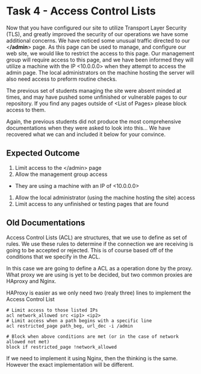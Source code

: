 # Task 4 - Access Control Lists
Now that you have configured our site to utilize Transport Layer Security (TLS), and greatly improved the security of our operations we have some additional concerns. We have noticed some unusual traffic directed to our \<**/admin**\> page. As this page can be used to manage, and configure our web site, we would like to restrict the access to this page. Our management group will require access to this page, and we have been informed they will utilize a machine with the IP \<10.0.0.0\> when they attempt to access the admin page. The local administrators on the machine hosting the server will also need access to preform routine checks.

The previous set of students managing the site were absent minded at times, and may have pushed some unfinished or vulnerable pages to our repository. If you find any pages outside of \<List of Pages\> please block access to them.

Again, the previous students did not produce the most comprehensive documentations when they were asked to look into this... We have recovered what we can and included it below for your convince.  

## Expected Outcome
1. Limit access to the \</admin\> page
1. Allow the management group access
  * They are using a machine with an IP of \<10.0.0.0\>
1. Allow the local administrator (using the machine hosting the site) access
1. Limit access to any unfinished or testing pages that are found

## Old Documentations

Access Control Lists (ACL) are structures, that we use to define as set of rules. We use these rules to determine if the connection we are receiving is going to be accepted or rejected. This is of course based off of the conditions that we specify in the ACL.


In this case we are going to define a ACL as a operation done by the proxy. What proxy we are using is yet to be decided, but two common proxies are HAproxy and Nginx.

HAProxy is easier as we only need two (realy three) lines to implement the Access Control List
```
# Limit access to those listed IPs
acl network_allowed src <ip1> <ip2>
# Limit access when a path begins with a specific line
acl restricted_page path_beg, url_dec -i /admin

# Block when above conditions are met (or in the case of network allowed not met)
block if restricted_page !network_allowed
```

If we need to implement it using Nginx, then the thinking is the same. However the exact implementation will be different.